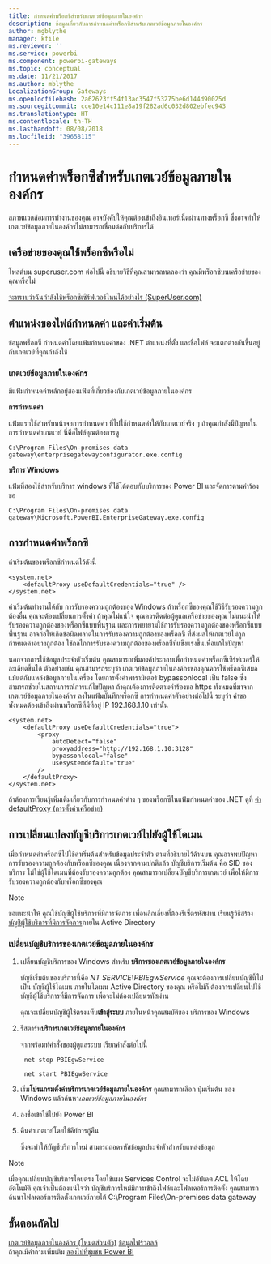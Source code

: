 ```yaml
---
title: กำหนดค่าพร็อกซีสำหรับเกตเวย์ข้อมูลภายในองค์กร
description: ข้อมูลเกี่ยวกับการกำหนดค่าพร็อกซีสำหรับเกตเวย์ข้อมูลภายในองค์กร
author: mgblythe
manager: kfile
ms.reviewer: ''
ms.service: powerbi
ms.component: powerbi-gateways
ms.topic: conceptual
ms.date: 11/21/2017
ms.author: mblythe
LocalizationGroup: Gateways
ms.openlocfilehash: 2a62623ff54f13ac3547f53275be6d144d90025d
ms.sourcegitcommit: cce10e14c111e8a19f282ad6c032d802ebfec943
ms.translationtype: HT
ms.contentlocale: th-TH
ms.lasthandoff: 08/08/2018
ms.locfileid: "39658115"
---
```

# <a name="configuring-proxy-settings-for-the-on-premises-data-gateway"></a>กำหนดค่าพร็อกซีสำหรับเกตเวย์ข้อมูลภายในองค์กร
สภาพแวดล้อมการทำงานของคุณ อาจบังคับให้คุณต้องเข้าถึงอินเทอร์เน็ตผ่านทางพร็อกซี ซึ่งอาจทำให้เกตเวย์ข้อมูลภายในองค์กรไม่สามารถเชื่อมต่อกับบริการได้

## <a name="does-your-network-use-a-proxy"></a>เครือข่ายของคุณใช้พร็อกซีหรือไม่
โพสต์บน superuser.com ต่อไปนี้ อธิบายวิธีที่คุณสามารถทดลองว่า คุณมีพร็อกซีบนเครือข่ายของคุณหรือไม่

[จะทราบว่าฉันกำลังใช้พร็อกซีเซิร์ฟเวอร์ไหนได้อย่างไร (SuperUser.com)](https://superuser.com/questions/346372/how-do-i-know-what-proxy-server-im-using)

## <a name="configuration-file-location-and-default-configuration"></a>ตำแหน่งของไฟล์กำหนดค่า และค่าเริ่มต้น
ข้อมูลพร็อกซี กำหนดค่าโดยแฟ้มกำหนดค่าของ .NET ตำแหน่งที่ตั้ง และชื่อไฟล์ จะแตกต่างกันขึ้นอยู่กับเกตเวย์ที่คุณกำลังใช้

### <a name="on-premises-data-gateway"></a>เกตเวย์ข้อมูลภายในองค์กร
มีแฟ้มกำหนดค่าหลักอยู่สองแฟ้มที่เกี่ยวข้องกับเกตเวย์ข้อมูลภายในองค์กร

**การกำหนดค่า**

แฟ้มแรกใช้สำหรับหน้าจอการกำหนดค่า ที่ไปใช้กำหนดค่าให้กับเกตเวย์จริง ๆ ถ้าคุณกำลังมีปัญหาในการกำหนดค่าเกตเวย์ นี่คือไฟล์คุณต้องการดู

    C:\Program Files\On-premises data gateway\enterprisegatewayconfigurator.exe.config

**บริการ Windows**

แฟ้มที่สองใช้สำหรับบริการ windows ที่ใช้โต้ตอบกับบริการของ Power BI และจัดการตามคำร้องขอ

    C:\Program Files\On-premises data gateway\Microsoft.PowerBI.EnterpriseGateway.exe.config

## <a name="configuring-proxy-settings"></a>การกำหนดค่าพร็อกซี
ค่าเริ่มต้นของพร็อกซีกำหนดไว้ดังนี้

    <system.net>
        <defaultProxy useDefaultCredentials="true" />
    </system.net>

ค่าเริ่มต้นทำงานได้กับ การรับรองความถูกต้องของ Windows ถ้าพร็อกซีของคุณใช้วิธีรับรองความถูกต้องอื่น คุณจะต้องเปลี่ยนการตั้งค่า ถ้าคุณไม่แน่ใจ คุณควรติดต่อผู้ดูแลเครือข่ายของคุณ ไม่แนะนำให้รับรองความถูกต้องของพร็อกซีแบบพื้นฐาน และการพยายามใช้การรับรองความถูกต้องของพร็อกซีแบบพื้นฐาน อาจก่อให้เกิดข้อผิดพลาดในการรับรองความถูกต้องของพร็อกซี ที่ส่งผลให้เกตเวย์ไม่ถูกกำหนดค่าอย่างถูกต้อง ใช้กลไกการรับรองความถูกต้องของพร็อกซีที่แข็งแรงขึ้นเพื่อแก้ไขปัญหา

นอกจากการใช้ข้อมูลประจำตัวเริ่มต้น คุณสามารถเพิ่มองค์ประกอบ<proxy>เพื่อกำหนดค่าพร็อกซีเซิร์ฟเวอร์ให้ละเอียดขึ้นได้ ตัวอย่างเช่น คุณสามารถระบุว่า เกตเวย์ข้อมูลภายในองค์กรของคุณควรใช้พร็อกซีเสมอ แม้แต่กับแหล่งข้อมูลภายในเครื่อง โดยการตั้งค่าพารามิเตอร์ bypassonlocal เป็น false ซึ่งสามารถช่วยในสถานการณ์การแก้ไขปัญหา ถ้าคุณต้องการติดตามคำร้องขอ https ทั้งหมดที่มาจากเกตเวย์ข้อมูลภายในองค์กร ลงในแฟ้มบันทึกพร็อกซี การกำหนดค่าตัวอย่างต่อไปนี้ ระบุว่า คำขอทั้งหมดต้องเข้าถึงผ่านพร็อกซีที่มีที่อยู่ IP 192.168.1.10 เท่านั้น

    <system.net>
        <defaultProxy useDefaultCredentials="true">
            <proxy  
                autoDetect="false"  
                proxyaddress="http://192.168.1.10:3128"  
                bypassonlocal="false"  
                usesystemdefault="true"
            />  
        </defaultProxy>
    </system.net>

ถ้าต้องการเรียนรู้เพิ่มเติมเกี่ยวกับการกำหนดค่าต่าง ๆ ของพร็อกซีในแฟ้มกำหนดค่าของ .NET ดูที่ [ค่า defaultProxy (การตั้งค่าเครือข่าย)](https://msdn.microsoft.com/library/kd3cf2ex.aspx)

## <a name="changing-the-gateway-service-account-to-a-domain-user"></a>การเปลี่ยนแปลงบัญชีบริการเกตเวย์ไปยังผู้ใช้โดเมน
เมื่อกำหนดค่าพร็อกซีไปใช้ค่าเริ่มต้นสำหรับข้อมูลประจำตัว ตามที่อธิบายไว้ด้านบน คุณอาจพบปัญหาการรับรองความถูกต้องกับพร็อกซีของคุณ เนื่องจากตามปกติแล้ว บัญชีบริการเริ่มต้น คือ SID ของบริการ ไม่ใช่ผู้ใช้โดเมนที่ต้องรับรองความถูกต้อง คุณสามารถเปลี่ยนบัญชีบริการเกตเวย์ เพื่อให้มีการรับรองความถูกต้องกับพร็อกซีของคุณ

> [!NOTE]
> ขอแนะนำให้ คุณใช้บัญชีผู้ใช้บริการที่มีการจัดการ เพื่อหลีกเลี่ยงที่ต้องรีเซ็ตรหัสผ่าน เรียนรู้วิธีสร้าง [บัญชีผู้ใช้บริการที่มีการจัดการ](https://technet.microsoft.com/library/dd548356.aspx)ภายใน Active Directory
> 
> 

### <a name="change-the-on-premises-data-gateway-service-account"></a>เปลี่ยนบัญชีบริการของเกตเวย์ข้อมูลภายในองค์กร
1. เปลี่ยนบัญชีบริการของ Windows สำหรับ **บริการของเกตเวย์ข้อมูลภายในองค์กร**

    บัญชีเริ่มต้นของบริการนี้คือ *NT SERVICE\PBIEgwService* คุณจะต้องการเปลี่ยนบัญชีนี้ไปเป็น บัญชีผู้ใช้โดเมน ภายในโดเมน Active Directory ของคุณ หรือไม่ก็ ต้องการเปลี่ยนไปใช้ บัญชีผู้ใช้บริการที่มีการจัดการ เพื่อจะไม่ต้องเปลี่ยนรหัสผ่าน

    คุณจะเปลี่ยนบัญชีผู้ใช้ตรงแท็บ**เข้าสู่ระบบ** ภายในหน้าคุณสมบัติของ บริการของ Windows
2. รีสตาร์ท**บริการเกตเวย์ข้อมูลภายในองค์กร**

    จากพร้อมท์คำสั่งของผู้ดูแลระบบ เรียกคำสั่งต่อไปนี้

        net stop PBIEgwService

        net start PBIEgwService
3. เริ่ม**โปรแกรมตั้งค่าบริการเกตเวย์ข้อมูลภายในองค์กร** คุณสามารถเลือก ปุ่มเริ่มต้น ของ Windows แล้วค้นหา*เกตเวย์ข้อมูลภายในองค์กร*
4. ลงชื่อเข้าใช้ไปยัง Power BI
5. คืนค่าเกตเวย์โดยใช้คีย์การกู้คืน

    ซึ่งจะทำให้บัญชีบริการใหม่ สามารถถอดรหัสข้อมูลประจำตัวสำหรับแหล่งข้อมูล

> [!NOTE]
> เมื่อคุณเปลี่ยนบัญชีบริการโดยตรง โดยใช้แผง Services Control จะไม่อัปเดต ACL ให้โดยอัตโนมัติ คุณจำเป็นต้องแน่ใจว่า บัญชีบริการใหม่มีการเข้าถึงไฟล์และโฟลเดอร์การติดตั้ง คุณสามารถค้นหาโฟลเดอร์การติดตั้งเกตเวย์ภายใต้ C:\Program Files\On-premises data gateway 
> 

## <a name="next-steps"></a>ขั้นตอนถัดไป
[เกตเวย์ข้อมูลภายในองค์กร (โหมดส่วนตัว)](service-gateway-personal-mode.md)
[ข้อมูลไฟร์วอลล์](service-gateway-onprem-tshoot.md#firewall-or-proxy)  
ถ้าคุณมีคำถามเพิ่มเติม [ลองไปที่ชุมชน Power BI](http://community.powerbi.com/)

